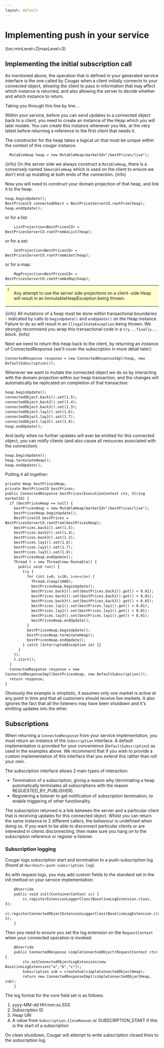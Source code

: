 ```yaml
---
layout: default
---
```

# Implementing push in your service

{toc:minLevel=2|maxLevel=3}

## Implementing the initial subscription call

As mentioned above, the operation that is defined in your generated service interface is the one called by Cougar when a
client initially connects to your connected object, allowing the client to pass in information that may affect which
instance is returned, and also allowing the server to decide whether and which instance to return.

Taking you through this line by line...

Within your service, before you can send updates to a connected object back to a client, you need to create an instance
of the Heap which you will later mutate. You can create this instance whenever you like, at the very latest before returning
a reference to the first client that needs it.

The constructor for the heap takes a logical uri that must be unique within the context of this cougar instance.

```
  MutableHeap heap = new MutableHeap(marketId+"/bestPrices/live");
```

{info}
On the server side we always construct a ```MutableHeap```, there is a conversely named ```ImmutableHeap``` which is used
on the client to ensure we don't end up mutating at both ends of the connection.
{info}

Now you will need to construct your domain projection of that heap, and link it to the heap.

```
heap.beginUpdate();
BestPricesCO connectedObect = BestPricesServerCO.rootFrom(heap);
heap.endUpdate();
```

or for a list:

```
    ListProjection<BestPricesCO> = BestPricesServerCO.rootFromAsList(heap);
```

or for a set:

```
    SetProjection<BestPricesCO> = BestPricesServerCO.rootFromAsSet(heap);
```

or for a map:

```
    MapProjection<BestPricesCO> = BestPricesServerCO.rootFromAsMap(heap);
```


<table style='background-color: #FFFFCE;'>
    <tr>
        <td valign='top'><img src='warning.gif' width='16' height='16' align='center' valign='middle' border='0'></td>
        <td><p>Any attempt to use the server side projections on a client-side Heap will result in an ImmutableHeapException being thrown.</p></td>
    </tr>
</table>


{info}
All mutations of a heap must be done within transactional boundaries - indicated by calls to ```beginUpdate()``` and
```endUpdate()``` on the Heap instance. Failure to do so will result in an ```IllegalStateException``` being thrown. We
strongly recommend you wrap this transactional code in a ```try...finally...``` block.
{info}

Next we need to return this heap back to the client, by returning an instance of ConnectedResponse (we'll cover the
subscription in more detail later):

```
ConnectedResponse response = new ConnectedResponseImpl(heap, new DefaultSubscription());
```

Whenever we want to mutate the connected object we do so by interacting with the domain projection within our heap
transaction, and the changes will automatically be replicated on completion of that transaction:

```
heap.beginUpdate();
connectedObject.back1().set(1.5);
connectedObject.back2().set(1.4);
connectedObject.back3().set(1.3);
connectedObject.lay1().set(1.6);
connectedObject.lay2().set(1.7);
connectedObject.lay3().set(1.8);
heap.endUpdate();
```

And lastly when no further updates will ever be emitted for this connected object, you can notify clients (and also
cause all resources associated with the connection):

```
heap.beginUpdate();
heap.terminateHeap();
heap.endUpdate();
```

Putting it all together:

```
private Heap bestPricesHeap;
private BestPricesCO bestPrices;
public ConnectedResponse bestPrices(ExecutionContext ctx, String marketId) {
  if (bestPricesHeap == null) {
    bestPricesHeap = new MutableHeap(marketId+"/bestPrices/live");
    bestPricesHeap.beginUpdate();
    BestPricesCO bestPrices = BestPricesServerCO.rootFrom(bestPricesHeap);
    bestPrices.back1().set(1.5);
    bestPrices.back2().set(1.4);
    bestPrices.back3().set(1.3);
    bestPrices.lay1().set(1.6);
    bestPrices.lay2().set(1.7);
    bestPrices.lay3().set(1.8);
    bestPricesHeap.endUpdate();
    Thread t = new Thread(new Runnable() {
      public void run() {
        try {
          for (int i=0; i<10; i<u></u>) {
            Thread.sleep(2000);
            bestPricesHeap.beginUpdate();
            bestPrices.back1().set(bestPrices.back1().get() + 0.01);
            bestPrices.back2().set(bestPrices.back2().get() + 0.01);
            bestPrices.back3().set(bestPrices.back3().get() + 0.01);
            bestPrices.lay1().set(bestPrices.lay1().get() + 0.01);
            bestPrices.lay2().set(bestPrices.lay1().get() + 0.01);
            bestPrices.lay3().set(bestPrices.lay1().get() + 0.01);
            bestPricesHeap.endUpdate();
          }
          bestPricesHeap.beginUpdate();
          bestPricesHeap.terminateHeap();
          bestPricesHeap.endUpdate();
        } catch (InterruptedException ie) {}
      }
    });
    t.start();
  }
  ConnectedResponse response = new ConnectedResponseImpl(bestPricesHeap, new DefaultSubscription());
  return response;
}
```

Obviously the example is simplistic, it assumes only one market is active at any point in time and that all customers
should receive live markets. It also ignores the fact that all the listeners may have been shutdown and it's emitting
updates into the ether.

## Subscriptions

When returning a ```ConnectedResponse``` from your service implementation, you must return an instance of the
```Subscription``` interface. A default implementation is provided for your convenience (```DefaultSubscription```) as
used in the examples above. We recommend that if you wish to provide a custom implementation of this interface that you
extend this rather than roll your own.

The subscription interface allows 2 main types of interaction:

* Termination of a subscription, giving a reason why (terminating a heap automatically terminates all subscriptions with
the reason REQUESTED_BY_PUBLISHER).
* Registering a listener to get notification of subscription termination, to enable triggering of other functionality.

The subscription returned is a link between the server and a particular client that is receiving updates for this connected
object. Whilst you can return the same instance to 2 different callers, the behaviour is undefined when doing so. If you
want to be able to disconnect particular clients or are interested in clients disconnecting, then make sure you hang on
to the subscription reference or register a listener.

### Subscription logging

Cougar logs subscription start and termination to a push-subscription log (found at ```dw/<host>-push-subscription.log```).

As with request logs, you may add custom fields to the standard set in the init method on your service implementation:

```
    @Override
    public void init(ContainerContext cc) {
        cc.registerExtensionLoggerClass(BaselineLogExtension.class, 3);
        cc.registerConnectedObjectExtensionLoggerClass(BaselineLogExtension.class, 3);
    }
```

Then you need to ensure you set the log extension on the ```RequestContext``` when your connected operation is invoked:

```
    @Override
    public ConnectedResponse simpleConnectedObject(RequestContext ctx) {
        ctx.setConnectedObjectLogExtension(new BaselineLogExtension("a","b","c"));
        Subscription sub = createSub(simpleConnectedObjectHeap);
        return new ConnectedResponseImpl(simpleConnectedObjectHeap, sub);
    }
```

The log format for the core field set is as follows:

1. yyyy-MM-dd HH:mm:ss.SSS
2. Subscription ID
3. Heap URI
4. A value from ```Subscription.CloseReason``` or SUBSCRIPTION_START if this is the start of a subscription

On clean shutdown, Cougar will attempt to write subscription closed lines to the subscription log.

